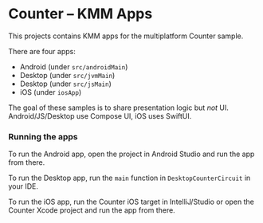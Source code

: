 Counter – KMM Apps
==================

This projects contains KMM apps for the multiplatform Counter sample.

There are four apps:
- Android (under `src/androidMain`)
- Desktop (under `src/jvmMain`)
- Desktop (under `src/jsMain`)
- iOS (under `iosApp`)

The goal of these samples is to share presentation logic but _not_ UI. Android/JS/Desktop use Compose UI, iOS uses SwiftUI.

### Running the apps

To run the Android app, open the project in Android Studio and run the app from there.

To run the Desktop app, run the `main` function in `DesktopCounterCircuit` in your IDE.

To run the iOS app, run the Counter iOS target in IntelliJ/Studio or open the Counter Xcode project and run the app from there.